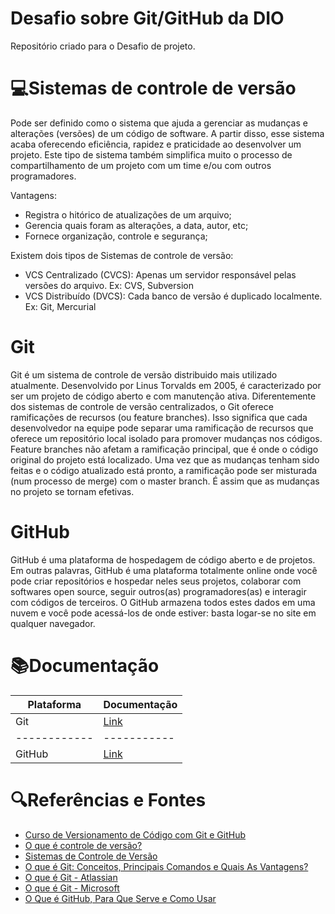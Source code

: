# Desafio sobre Git/GitHub da DIO

Repositório criado para o Desafio de projeto.


# 💻Sistemas de controle de versão
  Pode ser definido como o sistema que ajuda a gerenciar as mudanças e alterações (versões) de um código de software. A partir disso, esse sistema acaba oferecendo eficiência, rapidez e praticidade ao desenvolver um projeto.
  Este tipo de sistema também simplifica muito o processo de compartilhamento de um projeto com um time e/ou com outros programadores.

Vantagens:
- Registra o hitórico de atualizações de um arquivo;
- Gerencia quais foram as alterações, a data, autor, etc;
- Fornece organização, controle e segurança;

Existem dois tipos de Sistemas de controle de versão:
- VCS Centralizado (CVCS): Apenas um servidor responsável pelas versões do arquivo. Ex: CVS, Subversion
- VCS Distribuído (DVCS): Cada banco de versão é duplicado localmente. Ex: Git, Mercurial


# Git
  Git é um sistema de controle de versão distribuido mais utilizado atualmente. Desenvolvido por Linus Torvalds em 2005, é caracterizado por ser um projeto de código aberto e com manutenção ativa.
  Diferentemente dos sistemas de controle de versão centralizados, o Git oferece ramificações de recursos (ou feature branches). Isso significa que cada desenvolvedor na equipe pode separar uma ramificação de recursos que oferece um repositório local isolado para promover mudanças nos códigos.
  Feature branches não afetam a ramificação principal, que é onde o código original do projeto está localizado. Uma vez que as mudanças tenham sido feitas e o código atualizado está pronto, a ramificação pode ser misturada (num processo de merge) com o master branch. É assim que as mudanças no projeto se tornam efetivas.


# GitHub
  GitHub é uma plataforma de hospedagem de código aberto e de projetos. Em outras palavras, GitHub é uma plataforma totalmente online onde você pode criar repositórios e hospedar neles seus projetos, colaborar com softwares open source, seguir outros(as) programadores(as) e interagir com códigos de terceiros.
  O GitHub armazena todos estes dados em uma nuvem e você pode acessá-los de onde estiver: basta logar-se no site em qualquer navegador.

# 📚Documentação

|Plataforma|Documentação|
|------------|------------|
|Git|[Link](https://git-scm.com/docs)|
|------------|-----------|
|GitHub|[Link](https://docs.github.com/en/get-started)|

# 🔍Referências e Fontes
- [Curso de Versionamento de Código com Git e GitHub](https://web.dio.me/course/versionamento-de-codigo-com-git-e-github/learning/f3cbaa66-efbd-4c25-842e-2069c188c066)
- [O que é controle de versão?](https://www.atlassian.com/br/git/tutorials/what-is-version-control)
- [Sistemas de Controle de Versão](https://www.devmedia.com.br/sistemas-de-controle-de-versao/24574)
- [O que é Git: Conceitos, Principais Comandos e Quais As Vantagens?](https://kenzie.com.br/blog/o-que-e-git/)
- [O que é Git - Atlassian](https://www.atlassian.com/br/git/tutorials/what-is-git)
- [O que é Git - Microsoft](https://learn.microsoft.com/pt-br/devops/develop/git/what-is-git)
- [O Que é GitHub, Para Que Serve e Como Usar](https://www.hostinger.com.br/tutoriais/o-que-github#O_Que_e_Git)
